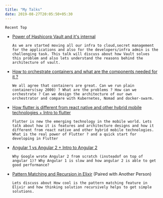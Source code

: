 ```yaml
---
title: "My Talks"
date: 2019-08-27T20:05:50+05:30
---
```


`Recent Top`
- [Power of Hashicorp Vault and it's internal](https://www.youtube.com/watch?v=NtouFbuIJ0Y)

      As we are started moving all our infra to cloud,secret management for the applications and also for the developers/infra admin is the challenging task. This talk will discuss about how Vault solves this problem and also lets understand the reasons behind the architecture of vault.
- [How to orchestrate containers and what are the components needed for it ?](https://www.youtube.com/watch?v=Y6M1r7dLVZk)

      We all agree that containers are great. Can we run plain containers(say 2000) ? What are the problems ? How can we orchestrate ? Can we design the architecture of our own orchestrator and compare with Kubernetes, Nomad and docker-swarm.
- [How flutter is different from react native and other hybrid mobile technologies + Intro to flutter](https://www.youtube.com/watch?v=St24M-D4ZVI)

      Flutter is new the emerging technology in the mobile world. Lets talk about how it is features and architecture designs and how it different from react native and other hybrid mobile technologies. What is the real power of Flutter ? and a quick start for developing in Flutter
- [Angular 1 vs Angular 2 + Intro to Angular 2](https://www.youtube.com/watch?v=wnx_OW3KqO8)

      Why Google wrote Angular 2 from scratch (insteadof on top of angular 1)? Why Angular 1 is slow and how angular 2 is able to get good performance?
- [Pattern Matching and Recursion in Elixir](https://www.youtube.com/watch?v=jfWCyI-b17U) (Paired with Another Person)

      Lets discuss about How cool is the pattern matching feature in Elixir and how thinking solution recursively helps to get simple solutions.